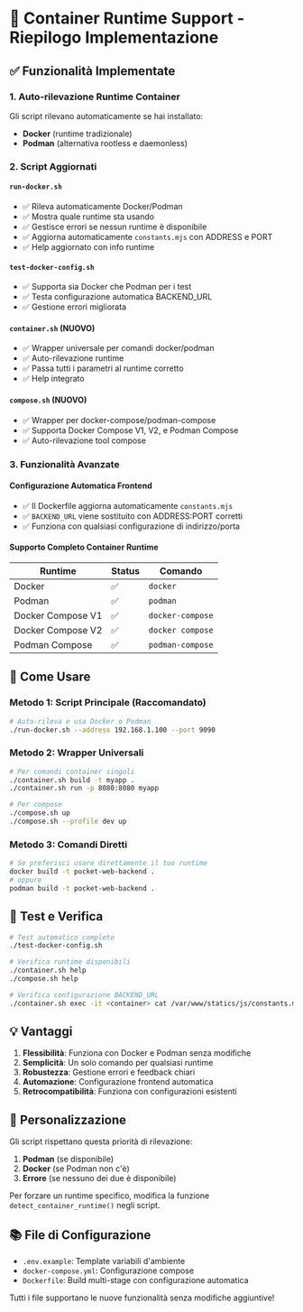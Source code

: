 # 🐳 Container Runtime Support - Riepilogo Implementazione

## ✅ Funzionalità Implementate

### 1. **Auto-rilevazione Runtime Container**
Gli script rilevano automaticamente se hai installato:
- **Docker** (runtime tradizionale)
- **Podman** (alternativa rootless e daemonless)

### 2. **Script Aggiornati**

#### `run-docker.sh` 
- ✅ Rileva automaticamente Docker/Podman
- ✅ Mostra quale runtime sta usando
- ✅ Gestisce errori se nessun runtime è disponibile
- ✅ Aggiorna automaticamente `constants.mjs` con ADDRESS e PORT
- ✅ Help aggiornato con info runtime

#### `test-docker-config.sh`
- ✅ Supporta sia Docker che Podman per i test
- ✅ Testa configurazione automatica BACKEND_URL
- ✅ Gestione errori migliorata

#### `container.sh` (NUOVO)
- ✅ Wrapper universale per comandi docker/podman
- ✅ Auto-rilevazione runtime
- ✅ Passa tutti i parametri al runtime corretto
- ✅ Help integrato

#### `compose.sh` (NUOVO)
- ✅ Wrapper per docker-compose/podman-compose
- ✅ Supporta Docker Compose V1, V2, e Podman Compose
- ✅ Auto-rilevazione tool compose

### 3. **Funzionalità Avanzate**

#### Configurazione Automatica Frontend
- ✅ Il Dockerfile aggiorna automaticamente `constants.mjs`
- ✅ `BACKEND_URL` viene sostituito con ADDRESS:PORT corretti
- ✅ Funziona con qualsiasi configurazione di indirizzo/porta

#### Supporto Completo Container Runtime
| Runtime | Status | Comando |
|---------|--------|---------|
| Docker | ✅ | `docker` |
| Podman | ✅ | `podman` |
| Docker Compose V1 | ✅ | `docker-compose` |
| Docker Compose V2 | ✅ | `docker compose` |
| Podman Compose | ✅ | `podman-compose` |

## 🚀 Come Usare

### Metodo 1: Script Principale (Raccomandato)
```bash
# Auto-rileva e usa Docker o Podman
./run-docker.sh --address 192.168.1.100 --port 9090
```

### Metodo 2: Wrapper Universali
```bash
# Per comandi container singoli
./container.sh build -t myapp .
./container.sh run -p 8080:8080 myapp

# Per compose
./compose.sh up
./compose.sh --profile dev up
```

### Metodo 3: Comandi Diretti
```bash
# Se preferisci usare direttamente il tuo runtime
docker build -t pocket-web-backend .
# oppure
podman build -t pocket-web-backend .
```

## 🧪 Test e Verifica

```bash
# Test automatico completo
./test-docker-config.sh

# Verifica runtime disponibili
./container.sh help
./compose.sh help

# Verifica configurazione BACKEND_URL
./container.sh exec -it <container> cat /var/www/statics/js/constants.mjs
```

## 💡 Vantaggi

1. **Flessibilità**: Funziona con Docker e Podman senza modifiche
2. **Semplicità**: Un solo comando per qualsiasi runtime
3. **Robustezza**: Gestione errori e feedback chiari
4. **Automazione**: Configurazione frontend automatica
5. **Retrocompatibilità**: Funziona con configurazioni esistenti

## 🔧 Personalizzazione

Gli script rispettano questa priorità di rilevazione:
1. **Podman** (se disponibile)
2. **Docker** (se Podman non c'è)
3. **Errore** (se nessuno dei due è disponibile)

Per forzare un runtime specifico, modifica la funzione `detect_container_runtime()` negli script.

## 📚 File di Configurazione

- `.env.example`: Template variabili d'ambiente
- `docker-compose.yml`: Configurazione compose
- `Dockerfile`: Build multi-stage con configurazione automatica

Tutti i file supportano le nuove funzionalità senza modifiche aggiuntive!